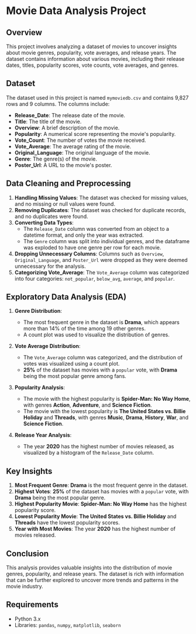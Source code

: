 # Movie Data Analysis Project

## Overview
This project involves analyzing a dataset of movies to uncover insights about movie genres, popularity, vote averages, and release years. The dataset contains information about various movies, including their release dates, titles, popularity scores, vote counts, vote averages, and genres.

## Dataset
The dataset used in this project is named `mymoviedb.csv` and contains 9,827 rows and 9 columns. The columns include:
- **Release_Date**: The release date of the movie.
- **Title**: The title of the movie.
- **Overview**: A brief description of the movie.
- **Popularity**: A numerical score representing the movie's popularity.
- **Vote_Count**: The number of votes the movie received.
- **Vote_Average**: The average rating of the movie.
- **Original_Language**: The original language of the movie.
- **Genre**: The genre(s) of the movie.
- **Poster_Url**: A URL to the movie's poster.

## Data Cleaning and Preprocessing
1. **Handling Missing Values**: The dataset was checked for missing values, and no missing or null values were found.
2. **Removing Duplicates**: The dataset was checked for duplicate records, and no duplicates were found.
3. **Converting Data Types**: 
   - The `Release_Date` column was converted from an object to a datetime format, and only the year was extracted.
   - The `Genre` column was split into individual genres, and the dataframe was exploded to have one genre per row for each movie.
4. **Dropping Unnecessary Columns**: Columns such as `Overview`, `Original_Language`, and `Poster_Url` were dropped as they were deemed unnecessary for the analysis.
5. **Categorizing Vote_Average**: The `Vote_Average` column was categorized into four categories: `not_popular`, `below_avg`, `average`, and `popular`.

## Exploratory Data Analysis (EDA)
1. **Genre Distribution**: 
   - The most frequent genre in the dataset is **Drama**, which appears more than 14% of the time among 19 other genres.
   - A count plot was used to visualize the distribution of genres.

2. **Vote Average Distribution**:
   - The `Vote_Average` column was categorized, and the distribution of votes was visualized using a count plot.
   - **25%** of the dataset has movies with a `popular` vote, with **Drama** being the most popular genre among fans.

3. **Popularity Analysis**:
   - The movie with the highest popularity is **Spider-Man: No Way Home**, with genres **Action**, **Adventure**, and **Science Fiction**.
   - The movie with the lowest popularity is **The United States vs. Billie Holiday** and **Threads**, with genres **Music**, **Drama**, **History**, **War**, and **Science Fiction**.

4. **Release Year Analysis**:
   - The year **2020** has the highest number of movies released, as visualized by a histogram of the `Release_Date` column.

## Key Insights
1. **Most Frequent Genre**: **Drama** is the most frequent genre in the dataset.
2. **Highest Votes**: **25%** of the dataset has movies with a `popular` vote, with **Drama** being the most popular genre.
3. **Highest Popularity Movie**: **Spider-Man: No Way Home** has the highest popularity score.
4. **Lowest Popularity Movie**: **The United States vs. Billie Holiday** and **Threads** have the lowest popularity scores.
5. **Year with Most Movies**: The year **2020** has the highest number of movies released.

## Conclusion
This analysis provides valuable insights into the distribution of movie genres, popularity, and release years. The dataset is rich with information that can be further explored to uncover more trends and patterns in the movie industry.


## Requirements
- Python 3.x
- Libraries: `pandas`, `numpy`, `matplotlib`, `seaborn`

